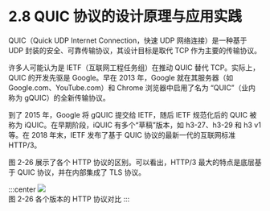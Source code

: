# 2.8 QUIC 协议的设计原理与应用实践

QUIC（Quick UDP Internet Connection，快速 UDP 网络连接）是一种基于 UDP 封装的安全、可靠传输协议，其设计目标是取代 TCP 作为主要的传输协议。

许多人可能认为是 IETF（互联网工程任务组）在推动 QUIC 替代 TCP。实际上，QUIC 的开发先驱是 Google。早在 2013 年，Google 就在其服务器（如 Google.com、YouTube.com）和 Chrome 浏览器中启用了名为 “QUIC”（业内称为 gQUIC）的全新传输协议。

到了 2015 年，Google 将 gQUIC 提交给 IETF，随后 IETF 规范化后的 QUIC 被称为 iQUIC。在早期阶段，iQUIC 有多个“草稿”版本，如 h3-27、h3-29 和 h3 v1 等。在 2018 年末，IETF 发布了基于 QUIC 协议的最新一代的互联网标准 HTTP/3。

图 2-26 展示了各个 HTTP 协议的区别。可以看出，HTTP/3 最大的特点是底层基于 QUIC 协议，并在内部集成了 TLS 协议。

:::center
  ![](../assets/http-quic.png)<br/>
 图 2-26 各个版本的 HTTP 协议对比
:::